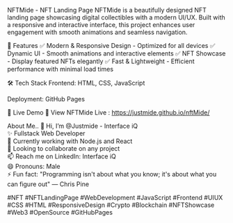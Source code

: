NFTMide - NFT Landing Page
NFTMide is a beautifully designed NFT landing page showcasing digital collectibles with a modern UI/UX. Built with a responsive and interactive interface, this project enhances user engagement with smooth animations and seamless navigation.


🚀 Features
✅ Modern & Responsive Design - Optimized for all devices
✅ Dynamic UI - Smooth animations and interactive elements
✅ NFT Showcase - Display featured NFTs elegantly
✅ Fast & Lightweight - Efficient performance with minimal load times

🛠 Tech Stack
Frontend: HTML, CSS, JavaScript

Deployment: GitHub Pages

🎯 Live Demo
🔗 View NFTMide Live : https://justmide.github.io/nftMide/

About Me..
👋 Hi, I’m @Justmide - Interface iQ  
✨ Fullstack Web Developer  
🌱 Currently working with Node.js and React  
💞️ Looking to collaborate on any project  
📫 Reach me on LinkedIn: Interface iQ  
😄 Pronouns: Male  
⚡ Fun fact: "Programming isn't about what you know; it's about what you can figure out" — Chris Pine  

#NFT #NFTLandingPage #WebDevelopment #JavaScript #Frontend #UIUX #CSS #HTML #ResponsiveDesign #Crypto #Blockchain #NFTShowcase #Web3 #OpenSource #GitHubPages

